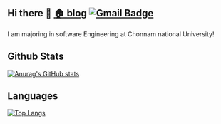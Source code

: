 ## Hi there 👋 [🏠 blog](https://blog.naver.com/ycp998/)   [![Gmail Badge](https://img.shields.io/badge/Gmail-d14836?style=flat-square&logo=Gmail&logoColor=white&link=mailto:ycp998@gmail.com)](mailto:ycp998@gmail.com)

I am majoring in software Engineering at Chonnam national University! 
<br>
## Github Stats

[![Anurag's GitHub stats](https://github-readme-stats.vercel.app/api?username=lodado)](https://github.com/anuraghazra/github-readme-stats)

## Languages

[![Top Langs](https://github-readme-stats.vercel.app/api/top-langs/?username=lodado&layout=compact)](https://github.com/anuraghazra/github-readme-stats,Matlab)



<!--
**lodado/lodado** is a ✨ _special_ ✨ repository because its `README.md` (this file) appears on your GitHub profile.

Here are some ideas to get you started:

- 🔭 I’m currently working on ...
- 🌱 I’m currently learning ...
- 👯 I’m looking to collaborate on ...
- 🤔 I’m looking for help with ...
- 💬 Ask me about ...

- 😄 Pronouns: ...
- ⚡ Fun fact: ...
-->
